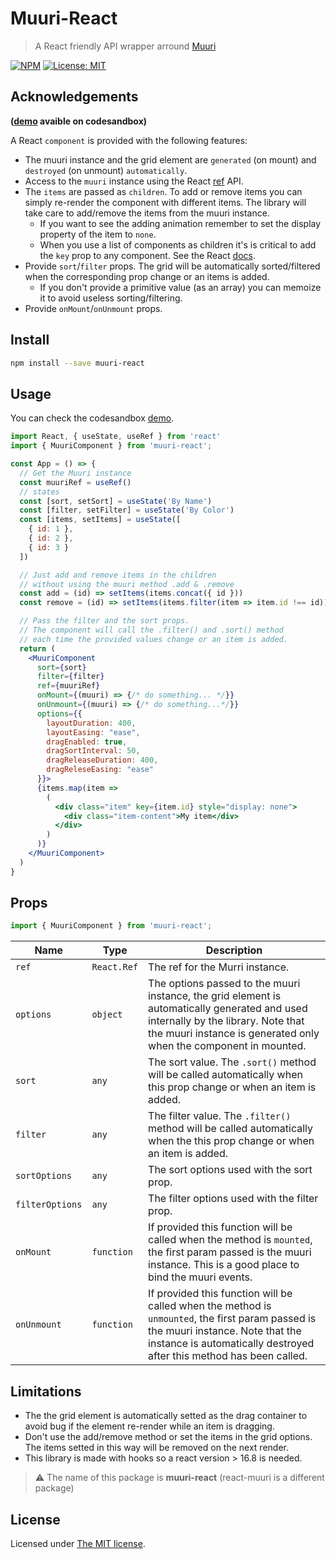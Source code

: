 # Muuri-React

> A React friendly API wrapper arround [Muuri](https://github.com/haltu/muuri)

[![NPM](https://img.shields.io/npm/v/muuri-react.svg)](https://www.npmjs.com/package/react-muuri) [![License: MIT](https://img.shields.io/badge/License-MIT-green.svg)](https://opensource.org/licenses/MIT)

## Acknowledgements

**([demo](https://codesandbox.io/s/muuri-react-pqtbx) avaible on codesandbox)**

A React `component` is provided with the following features:
- The muuri instance and the grid element are `generated` (on mount) and `destroyed` (on unmount) `automatically`.
- Access to the `muuri` instance using the React [ref](https://reactjs.org/docs/refs-and-the-dom.html#creating-refs) API.
- The `items` are passed as `children`. To add or remove items you can simply re-render the component with different items. The library will take care to add/remove the items from the muuri instance.
    - If you want to see the adding animation remember to set the display property of the item to `none`.
    - When you use a list of components as children it's is critical to add the `key` prop to any component. See the React [docs](https://reactjs.org/docs/lists-and-keys.html).
- Provide `sort`/`filter` props. The grid will be automatically sorted/filtered when the corresponding prop change or an items is added.
    - If you don't provide a primitive value (as an array) you can memoize it to avoid useless sorting/filtering. 
- Provide `onMount`/`onUnmount` props.

## Install

```bash
npm install --save muuri-react
```

## Usage

You can check the codesandbox [demo](https://codesandbox.io/s/muuri-react-pqtbx).
```jsx
import React, { useState, useRef } from 'react'
import { MuuriComponent } from 'muuri-react';

const App = () => {
  // Get the Muuri instance
  const muuriRef = useRef()
  // states
  const [sort, setSort] = useState('By Name')
  const [filter, setFilter] = useState('By Color')
  const [items, setItems] = useState([
    { id: 1 },
    { id: 2 },
    { id: 3 }
  ])

  // Just add and remove items in the children 
  // without using the muuri method .add & .remove
  const add = (id) => setItems(items.concat({ id })) 
  const remove = (id) => setItems(items.filter(item => item.id !== id))

  // Pass the filter and the sort props.
  // The component will call the .filter() and .sort() method
  // each time the provided values change or an item is added.
  return (
    <MuuriComponent
      sort={sort}
      filter={filter}
      ref={muuriRef}
      onMount={(muuri) => {/* do something... */}}
      onUnmount={(muuri) => {/* do something...*/}}
      options={{
        layoutDuration: 400,
        layoutEasing: "ease",
        dragEnabled: true,
        dragSortInterval: 50,
        dragReleaseDuration: 400,
        dragReleseEasing: "ease"
      }}>
      {items.map(item => 
        (
          <div class="item" key={item.id} style="display: none">
            <div class="item-content">My item</div>
          </div>
        )
      )}
    </MuuriComponent>
  )
}
```

## Props

```jsx
import { MuuriComponent } from 'muuri-react';
```

| Name | Type | Description |
| --- | --- | -- |
| `ref` | `React.Ref` | The ref for the Murri instance. |
| `options` | `object` | The options passed to the muuri instance, the grid element is automatically generated and used internally by the library. Note that the muuri instance is generated only when the component in mounted.  |
| `sort` | `any` | The sort value. The `.sort()` method will be called automatically when this prop change or when an item is added.  |
| `filter` | `any` | The filter value. The `.filter()` method will be called automatically when the this prop change or when an item is added. |
| `sortOptions` | `any` | The sort options used with the sort prop. |
| `filterOptions` | `any` | The filter options used with the filter prop. |
| `onMount` | `function` | If provided this function will be called when the method is `mounted`, the first param passed is the muuri instance. This is a good place to bind the muuri events. |
| `onUnmount` | `function` | If provided this function will be called when the method is `unmounted`, the first param passed is the muuri instance. Note that the instance is automatically destroyed after this method has been called. |

## Limitations

- The the grid element is automatically setted as the drag container to avoid bug if the element re-render while an item is dragging.
- Don't use the add/remove method or set the items in the grid options. The items setted in this way will be removed on the next render.
- This library is made with hooks so a react version > 16.8 is needed.

> ⚠️ The name of this package is **muuri-react** (react-muuri is a different package)

## License

Licensed under [The MIT license](https://github.com/mjtischler/react-muuri/blob/develop/LICENSE.md).
